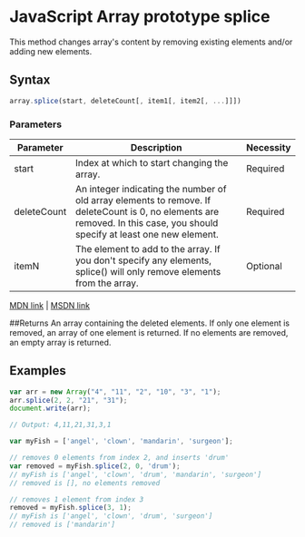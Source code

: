 # JavaScript Array prototype splice
This method changes array's content by removing existing elements and/or adding new elements.

## Syntax
```js
array.splice(start, deleteCount[, item1[, item2[, ...]]])
```

### Parameters
| Parameter  |           Description                         |   Necessity   |
|------------|-----------------------------------------------|---------------|
|  start  | Index at which to start changing the array.                           |   Required    |
|  deleteCount    | An integer indicating the number of old array elements to remove. If deleteCount is 0, no elements are removed. In this case, you should specify at least one new element. |   Required    |
|  itemN    | The element to add to the array. If you don't specify any elements, splice() will only remove elements from the array. |   Optional    |

[MDN link](https://developer.mozilla.org/en-US/docs/Web/JavaScript/Reference/Global_Objects/Array/splice) | [MSDN link](https://msdn.microsoft.com/en-us/LIBRary/wctc5k7s%28v=vs.94%29.aspx)

##Returns
An array containing the deleted elements. If only one element is removed, an array of one element is returned. If no elements are removed, an empty array is returned.

## Examples

```js
var arr = new Array("4", "11", "2", "10", "3", "1");
arr.splice(2, 2, "21", "31");
document.write(arr);

// Output: 4,11,21,31,3,1
```

```js
var myFish = ['angel', 'clown', 'mandarin', 'surgeon'];

// removes 0 elements from index 2, and inserts 'drum'
var removed = myFish.splice(2, 0, 'drum');
// myFish is ['angel', 'clown', 'drum', 'mandarin', 'surgeon']
// removed is [], no elements removed

// removes 1 element from index 3
removed = myFish.splice(3, 1);
// myFish is ['angel', 'clown', 'drum', 'surgeon']
// removed is ['mandarin']
```
